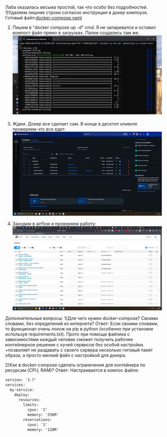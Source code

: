 Лаба оказалась весьма простой, так что особо без подробностей. 
1)Удаляем лишние строки согласно инструкции в докер компоузе.
Готовый файл:[docker-compose.yaml](docker-compose.yaml)

2) Пишем в "docker compose up -d" cmd. Я не запаривался и оставил компост файл прямо в загрузках. Папки создались там же.
![запуск компоуза.png](%D0%B7%D0%B0%D0%BF%D1%83%D1%81%D0%BA%20%D0%BA%D0%BE%D0%BC%D0%BF%D0%BE%D1%83%D0%B7%D0%B0.png)

3) Ждем. Докер все сделает сам. В конце в десктоп клиенте проверяем что все едет:
![едущие контейнеры.png](%D0%B5%D0%B4%D1%83%D1%89%D0%B8%D0%B5%20%D0%BA%D0%BE%D0%BD%D1%82%D0%B5%D0%B9%D0%BD%D0%B5%D1%80%D1%8B.png)

4) Заходим в airflow и проверяем работу:
![airflow.png](airflow.png)


Дополнительные вопросы:
1)Для чего нужен docker-compose? Своими словами, без
определений из интернета?
Ответ: Если своими словами, то функционал очень похож на pip в python (особенно при установке используя requirements.txt). Прото при помощи файлика с зависимостями
каждый человек сможет получить рабочее контейнерное решение с кучей сервисов без особой настройки. 
+позволяет не раздавать с своего сервера несколько гиговый пакет образа, а просто мелкий файл с настройкой для докера.

2)Как в docker-compose сделать ограничения для контейнера по
ресурсам (CPU, RAM)?
Ответ:
Настраивается в компос файле:

    version: '3.7'
    services:
      my-service:
        deploy:
          resources:
            limits:
              cpus: '2'
              memory: '256M'
            reservations:
              cpus: '1'
              memory: '128M'